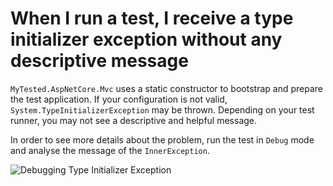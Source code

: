 # When I run a test, I receive a type initializer exception without any descriptive message

`MyTested.AspNetCore.Mvc` uses a static constructor to bootstrap and prepare the test application. If your configuration is not valid, `System.TypeInitializerException` may be thrown. Depending on your test runner, you may not see a descriptive and helpful message.

In order to see more details about the problem, run the test in `Debug` mode and analyse the message of the `InnerException`.

<img src="/images/troubleshoot/typeinitexception.jpg" alt="Debugging Type Initializer Exception" />